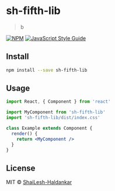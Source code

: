 # sh-fifth-lib

> b

[![NPM](https://img.shields.io/npm/v/sh-fifth-lib.svg)](https://www.npmjs.com/package/sh-fifth-lib) [![JavaScript Style Guide](https://img.shields.io/badge/code_style-standard-brightgreen.svg)](https://standardjs.com)

## Install

```bash
npm install --save sh-fifth-lib
```

## Usage

```jsx
import React, { Component } from 'react'

import MyComponent from 'sh-fifth-lib'
import 'sh-fifth-lib/dist/index.css'

class Example extends Component {
  render() {
    return <MyComponent />
  }
}
```

## License

MIT © [ShaiLesh-Haldankar](https://github.com/ShaiLesh-Haldankar)
